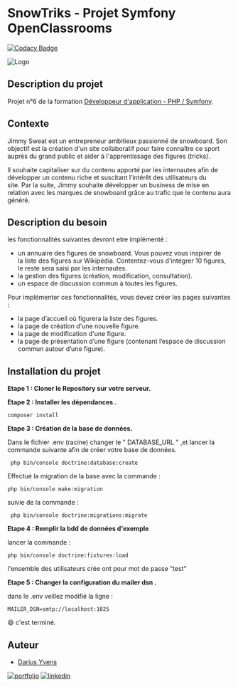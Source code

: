 
# SnowTriks - Projet Symfony OpenClassrooms

[![Codacy Badge](https://app.codacy.com/project/badge/Grade/29a59771543e458c9aa25bb23cda1ddd)](https://www.codacy.com/gh/yd67/SnowTricks/dashboard?utm_source=github.com&amp;utm_medium=referral&amp;utm_content=yd67/SnowTricks&amp;utm_campaign=Badge_Grade)

![Logo](https://user.oc-static.com/upload/2016/11/17/14793747168201_snowboard_neige_figure_saut_shutterstock_3516624621.jpg)


## Description du projet 

Projet n°6 de la formation [Développeur d'application - PHP / Symfony](https://openclassrooms.com/fr/paths/500-developpeur-dapplication-php-symfony#path-tabs).
## Contexte


Jimmy Sweat est un entrepreneur ambitieux passionné de snowboard. Son objectif est la création d'un site collaboratif pour faire connaître ce sport auprès du grand public et aider à l'apprentissage des figures (tricks).

Il souhaite capitaliser sur du contenu apporté par les internautes afin de développer un contenu riche et suscitant l’intérêt des utilisateurs du site. Par la suite, Jimmy souhaite développer un business de mise en relation avec les marques de snowboard grâce au trafic que le contenu aura généré.
## Description du besoin 

les fonctionnalités suivantes devront etre implémenté : 

- un annuaire des figures de snowboard. Vous pouvez vous inspirer de la liste des figures sur Wikipédia. Contentez-vous d'intégrer 10 figures, le reste sera saisi par les internautes.
- la gestion des figures (création, modification, consultation).
- un espace de discussion commun à toutes les figures.

Pour implémenter ces fonctionnalités, vous devez créer les pages suivantes :

- la page d’accueil où figurera la liste des figures.
- la page de création d'une nouvelle figure.
- la page de modification d'une figure.
- la page de présentation d’une figure (contenant l’espace de discussion commun autour d’une figure).

## Installation du projet

  **Etape 1 : Cloner le Repository sur votre serveur.**

  **Etape 2 : Installer les dépendances .**

   ```http 
  composer install
  ```
  **Etape 3 : Création de la base de données.**
  
  Dans le fichier .env (racine) changer le " DATABASE_URL " ,et lancer la 
  commande suivante afin de créer votre base de données.

 ```http 
  php bin/console doctrine:database:create
  ```
  Effectué la migration de la base avec la commande :

  ```http 
  php bin/console make:migration
  ```

  suivie de la commande :

  ```http 
   php bin/console doctrine:migrations:migrate
  ```


  **Etape 4 : Remplir la bdd de données d'exemple** 
 
 lancer la commande :
  ```http 
  php bin/console doctrine:fixtures:load
  ```

  l'ensemble des utilisateurs crée ont pour mot de passe "test"
  

   **Etape 5 : Changer la configuration du mailer dsn .** 
 
 dans le .env veillez modifié la ligne :
  ```http 
  MAILER_DSN=smtp://localhost:1025 
  ```

 😄 c'est terminé. 

 
 


## Auteur

- [Darius Yvens ](https://github.com/yd67)

[![portfolio](https://img.shields.io/badge/my_portfolio-000?style=for-the-badge&logo=ko-fi&logoColor=white)](https://www.darius-yvens.com/)
[![linkedin](https://img.shields.io/badge/linkedin-0A66C2?style=for-the-badge&logo=linkedin&logoColor=white)](https://fr.linkedin.com/in/yvens-darius)
